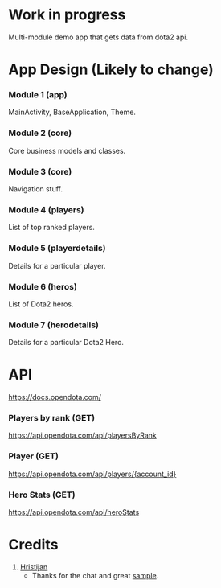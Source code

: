 # Work in progress
Multi-module demo app that gets data from dota2 api.

# App Design (Likely to change)

### Module 1 (app)
MainActivity, BaseApplication, Theme.

### Module 2 (core)
Core business models and classes.

### Module 3 (core)
Navigation stuff.

### Module 4 (players)
List of top ranked players.

### Module 5 (playerdetails)
Details for a particular player.

### Module 6 (heros)
List of Dota2 heros.

### Module 7 (herodetails)
Details for a particular Dota2 Hero.


# API
https://docs.opendota.com/

### Players by rank (GET)
https://api.opendota.com/api/playersByRank

### Player (GET)
https://api.opendota.com/api/players/{account_id}

### Hero Stats (GET)
https://api.opendota.com/api/heroStats



# Credits
1. [Hristijan](https://twitter.com/funky_muse)
    - Thanks for the chat and great [sample](https://github.com/FunkyMuse/Aurora).


















